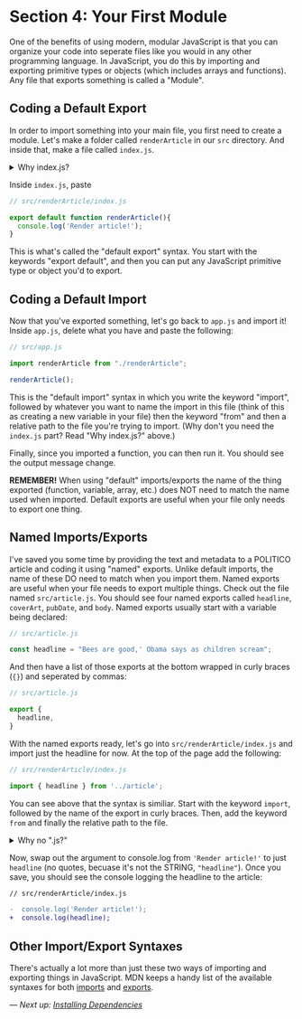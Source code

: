 # Section 4: Your First Module
One of the benefits of using modern, modular JavaScript is that you can organize your code into seperate files like you would in any other programming language. In JavaScript, you do this by importing and exporting primitive types or objects (which includes arrays and functions). Any file that exports something is called a "Module".


## Coding a Default Export
In order to import something into your main file, you first need to create a module. Let's make a folder called `renderArticle` in our `src` directory. And inside that, make a file called `index.js`. 

<details>
    <summary>Why index.js?</summary>
    A common pattern you see in JavaScript is there being a filed called "index.js" inside a folder which [represents an entry point](https://stackoverflow.com/questions/21063587/what-is-index-js-used-for-in-node-js-projects) into the module. Most frameworks will then interpret an attempt to "import" the folder as an attempt to import that index file. For example, if you import "src/renderArticle", Parcel knows to look for the file "src/renderArticle/index.js".
</details>

Inside `index.js`, paste 
```javascript
// src/renderArticle/index.js

export default function renderArticle(){
  console.log('Render article!');
}
```

This is what's called the "default export" syntax. You start with the keywords "export default", and then you can put any JavaScript primitive type or object you'd to export.

## Coding a Default Import

Now that you've exported something, let's go back to `app.js` and import it! Inside `app.js`, delete what you have and paste the following:
```javascript
// src/app.js

import renderArticle from "./renderArticle";

renderArticle();
```

This is the "default import" syntax in which you write the keyword "import", followed by whatever you want to name the import in this file (think of this as creating a new variable in your file) then the keyword "from" and then a relative path to the file you're trying to import. (Why don't you need the `index.js` part? Read "Why index.js?" above.) 

Finally, since you imported a function, you can then run it. You should see the output message change.

**REMEMBER!** When using "default" imports/exports the name of the thing exported (function, variable, array, etc.) does NOT need to match the name used when imported. Default exports are useful when your file only needs to export one thing.

## Named Imports/Exports
I've saved you some time by providing the text and metadata to a POLITICO article and coding it using "named" exports. Unlike default imports, the name of these DO need to match when you import them. Named exports are useful when your file needs to export multiple things. Check out the file named `src/article.js`. You should see four named exports called `headline`, `coverArt`, `pubDate`, and `body`. Named exports usually start with a variable being declared:

```javascript
// src/article.js

const headline = "Bees are good,' Obama says as children scream";
```

And then have a list of those exports at the bottom wrapped in curly braces (`{}`) and seperated by commas:

```javascript
// src/article.js

export {
  headline,
}
```

With the named exports ready, let's go into `src/renderArticle/index.js` and import just the headline for now. At the top of the page add the following:

```javascript
// src/renderArticle/index.js

import { headline } from '../article';
```

You can see above that the syntax is similiar. Start with the keyword `import`, followed by the name of the export in curly braces. Then, add the keyword `from` and finally the relative path to the file.

<details>
    <summary>Why no ".js?"</summary>
    Another common pattern you see in JavaScript is to avoid using the ".js" at the end of a JavaScript file. Most frameworks will assume that a file without an extension is a JavaScript file and will import it as such. As you get into more complicated setups you can import other types of files and write "loaders" so that your framework understands how to handle each file.
</details>

Now, swap out the argument to console.log from `'Render article!'` to just `headline` (no quotes, becuase it's not the STRING, `"headline"`). Once you save, you should see the console logging the headline to the article:

```diff
// src/renderArticle/index.js

-  console.log('Render article!');
+  console.log(headline);
```

## Other Import/Export Syntaxes
There's actually a lot more than just these two ways of importing and exporting things in JavaScript. MDN keeps a handy list of the available syntaxes for both [imports](https://developer.mozilla.org/en-US/docs/Web/JavaScript/Reference/Statements/import) and [exports](https://developer.mozilla.org/en-US/docs/web/javascript/reference/statements/export).

*–– Next up: [Installing Dependencies](./5%20– Installing%20Dependencies.md)*